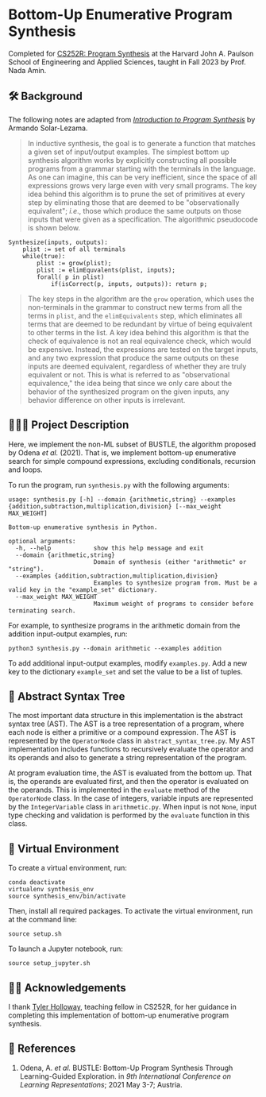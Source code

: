 # Bottom-Up Enumerative Program Synthesis

Completed for [CS252R: Program Synthesis](https://synthesis.metareflection.club/) at the Harvard John A. Paulson School of Engineering and Applied Sciences, taught in Fall 2023 by Prof. Nada Amin.

## 🛠️ Background

The following notes are adapted from [*Introduction to Program Synthesis*](http://people.csail.mit.edu/asolar/SynthesisCourse/TOC.htm) by Armando Solar-Lezama.

> In inductive synthesis, the goal is to generate a function that matches a given set of input/output examples. The simplest bottom up synthesis algorithm works by explicitly constructing all possible programs from a grammar starting with the terminals in the language. As one can imagine, this can be very inefficient, since the space of all expressions grows very large even with very small programs. The key idea behind this algorithm is to prune the set of primitives at every step by eliminating those that are deemed to be "observationally equivalent"; *i.e*., those which produce the same outputs on those inputs that were given as a specification. The algorithmic pseudocode is shown below.
```
Synthesize(inputs, outputs):
    plist := set of all terminals
    while(true):
        plist := grow(plist);
        plist := elimEquvalents(plist, inputs);
        forall( p in plist)
            if(isCorrect(p, inputs, outputs)): return p;
```

> The key steps in the algorithm are the `grow` operation, which uses the non-terminals in the grammar to construct new terms from all the terms in `plist`, and the `elimEquivalents` step, which eliminates all terms that are deemed to be redundant by virtue of being equivalent to other terms in the list. A key idea behind this algorithm is that the check of equivalence is not an real equivalence check, which would be expensive. Instead, the expressions are tested on the target inputs, and any two expression that produce the same outputs on these inputs are deemed equivalent, regardless of whether they are truly equivalent or not. This is what is referred to as "observational equivalence," the idea being that since we only care about the behavior of the synthesized program on the given inputs, any behavior difference on other inputs is irrelevant.

## 👨🏽‍💻 Project Description

Here, we implement the non-ML subset of BUSTLE, the algorithm proposed by Odena *et al.* (2021). That is, we implement bottom-up enumerative search for simple compound expressions, excluding conditionals, recursion and loops.

To run the program, run `synthesis.py` with the following arguments:
```
usage: synthesis.py [-h] --domain {arithmetic,string} --examples {addition,subtraction,multiplication,division} [--max_weight MAX_WEIGHT]

Bottom-up enumerative synthesis in Python.

optional arguments:
  -h, --help            show this help message and exit
  --domain {arithmetic,string}
                        Domain of synthesis (either "arithmetic" or "string").
  --examples {addition,subtraction,multiplication,division}
                        Examples to synthesize program from. Must be a valid key in the "example_set" dictionary.
  --max_weight MAX_WEIGHT
                        Maximum weight of programs to consider before terminating search.
```

For example, to synthesize programs in the arithmetic domain from the addition input-output examples, run:
```
python3 synthesis.py --domain arithmetic --examples addition
```

To add additional input-output examples, modify `examples.py`. Add a new key to the dictionary `example_set` and set the value to be a list of tuples.

## 🔎 Abstract Syntax Tree

The most important data structure in this implementation is the abstract syntax tree (AST). The AST is a tree representation of a program, where each node is either a primitive or a compound expression. The AST is represented by the `OperatorNode` class in `abstract_syntax_tree.py`. My AST implementation includes functions to recursively evaluate the operator and its operands and also to generate a string representation of the program.

At program evaluation time, the AST is evaluated from the bottom up. That is, the operands are evaluated first, and then the operator is evaluated on the operands. This is implemented in the `evaluate` method of the `OperatorNode` class. In the case of integers, variable inputs are represented by the `IntegerVariable` class in `arithmetic.py`. When input is not `None`, input type checking and validation is performed by the `evaluate` function in this class.

## 🔮 Virtual Environment

To create a virtual environment, run:
```
conda deactivate
virtualenv synthesis_env
source synthesis_env/bin/activate
```

Then, install all required packages. To activate the virtual environment, run at the command line:
```
source setup.sh
```

To launch a Jupyter notebook, run:
```
source setup_jupyter.sh
```

## 🙏🏽 Acknowledgements

I thank [Tyler Holloway](mailto:tylerholloway@g.harvard.edu), teaching fellow in CS252R, for her guidance in completing this implementation of bottom-up enumerative program synthesis.

## 📖 References

1. Odena, A. *et al.* BUSTLE: Bottom-Up Program Synthesis Through Learning-Guided Exploration. in *9th International Conference on Learning Representations*; 2021 May 3-7; Austria.
